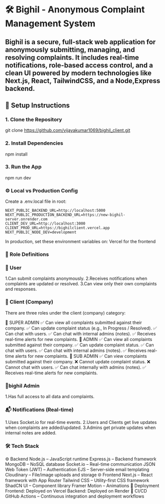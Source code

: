 # 🛠️ Bighil - Anonymous Complaint Management System

Bighil is a secure, full-stack web application for anonymously submitting, managing, and resolving complaints. It includes real-time notifications, role-based access control, and a clean UI powered by modern technologies like Next.js, React, TailwindCSS, and a Node,Express backend.
---
## 🚀 Setup Instructions

### 1. Clone the Repository
git clone https://github.com/vijayakumar1069/bighil_client.git

### 2. Install Dependencies
npm install

### 3. Run the App
npm run dev

### ⚙️ Local vs Production Config
Create a .env.local file in root:

    NEXT_PUBLIC_BACKEND_URL=http://localhost:5000
    NEXT_PUBLIC_PRODUCTION_BACKEND_URL=https://new-bighil-server.onrender.com
    CLIENT_DEV_URL=http://localhost:3000
    CLIENT_PROD_URL=https://bighilclient.vercel.app
    NEXT_PUBLIC_NODE_DEV=development




In production, set these environment variables on:
Vercel for the frontend


### 👥 Role Definitions
### 🧑 User
  1.Can submit complaints anonymously.
  2.Receives notifications when complaints are updated or resolved.
  3.Can view only their own complaints and responses.
### 🏢 Client (Company)
There are three roles under the client (company) category:

🔹 SUPER ADMIN
✅ Can view all complaints submitted against their company.
✅ Can update complaint status (e.g., In Progress / Resolved).
✅ Can chat with users.
✅ Can chat with internal admins (notes).
✅ Receives real-time alerts for new complaints.
🔹 ADMIN
✅ Can view all complaints submitted against their company.
✅ Can update complaint status.
✅ Can chat with users.
✅ Can chat with internal admins (notes).
✅ Receives real-time alerts for new complaints.
🔹 SUB ADMIN
✅ Can view complaints submitted against their company.
❌ Cannot update complaint status.
❌ Cannot chat with users.
✅ Can chat internally with admins (notes).
✅ Receives real-time alerts for new complaints.

### 👮bighil Admin
  1.Has full access to all data and complaints.

### 📬 Notifications (Real-time)
  1.Uses Socket.io for real-time events.
  2.Users and Clients get live updates when complaints are added/updated.
  3.Admins get private updates when internal notes are added.

### 🛠️ Tech Stack
⚙️ Backend
Node.js – JavaScript runtime
Express.js – Backend framework
MongoDB – NoSQL database
Socket.io – Real-time communication
JSON Web Token (JWT) – Authentication
EJS – Server-side email templating
Cloudinary – File/image uploads and storage
🌐 Frontend
Next.js – React framework with App Router
Tailwind CSS – Utility-first CSS framework
ShadCN UI – Component library
Framer Motion – Animations
🔄 Deployment
Frontend: Deployed on Vercel
Backend: Deployed on Render
🧪 CI/CD
GitHub Actions – Continuous integration and deployment workflows


